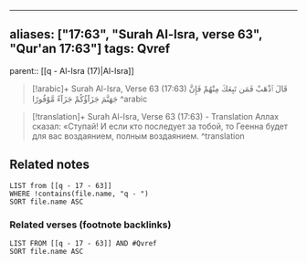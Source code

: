 
---
aliases: ["17:63", "Surah Al-Isra, verse 63", "Qur'an 17:63"]
tags: Qvref
---

parent:: [[q - Al-Isra (17)|Al-Isra]]

> [!arabic]+ Surah Al-Isra, Verse 63 (17:63)
> <span class="quran-arabic">قَالَ ٱذْهَبْ فَمَن تَبِعَكَ مِنْهُمْ فَإِنَّ جَهَنَّمَ جَزَآؤُكُمْ جَزَآءً مَّوْفُورًا</span>
^arabic

> [!translation]+ Surah Al-Isra, Verse 63 (17:63) - Translation
> Аллах сказал: «Ступай! И если кто последует за тобой, то Геенна будет для вас воздаянием, полным воздаянием.
^translation



## Related notes
```dataview
LIST from [[q - 17 - 63]]
WHERE !contains(file.name, "q - ")
SORT file.name ASC
```

### Related verses (footnote backlinks)
```dataview
LIST FROM [[q - 17 - 63]] AND #Qvref
SORT file.name ASC
```

